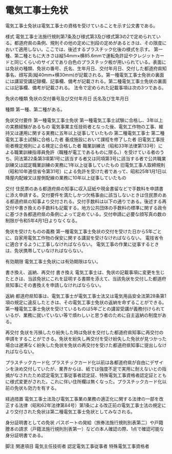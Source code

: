 # 電気工事士免状

電気工事士免状は電気工事士の資格を受けていることを示す公文書である。

様式
電気工事士法施行規則第7条及び様式第3及び様式第3の2で定められている。都道府県の条例、規則その他の定めに別段の定めがあるときは、その限度において適用しない。ここでは、後述するプラスチック化後の様式を示す。
第一種、第二種ともに大きさは縦54mm×横85.6mmで運転免許証やクレジットカードと同じくらいのサイズであり白色のプラスチック板が用いられている。表面には免状の種類、免状の番号、氏名、生年月日、交付年月日、交付した都道府県知事名、顔写真(縦40mm×横30mm)が記載される。第一種電気工事士免状の裏面には講習受講記録欄、記事欄、備考が記載される。第二種電気工事士免状の裏面には記事欄、備考が記載される。
法令で定められた記載事項は次の3つである。

免状の種類
免状の交付番号及び交付年月日
氏名及び生年月日

種類
第一種、第二種がある。

免状交付要件
第一種電気工事士免状
第一種電気工事士試験に合格し、3年以上の実務経験があるもの
電気事業主任技術者となった後、電気工作物の工事、維持又は運用に関する実務に五年以上従事していたもの
第二種電気工事士
第二種電気工事士試験に合格した者
養成施設において課程を修了した者
旧電気工事技術者検定規則による検定に合格した者
職業訓練法（昭和33年法律第133号）による職業訓練指導員免許（職種が電工であるものに限る。）を受けている者のうち、同法第22条第3項第1号に該当する者又は同項第3号に該当する者で公共職業訓練又は認定職業訓練の実務に1年以上従事していたもの
旧電気工事人取締規則（昭和10年逓信省令第31号）による免許を受けた者であって、昭和25年1月1日以降屋内配線又は屋側配線の業務に10年以上従事していたもの

交付
住民票のある都道府県の知事に収入証紙や現金書留などで手数料を申請書に添え申請する。交付要件を満たしかつ欠格事由に該当しないときは住民票のある都道府県の知事より交付される。交付手数料は以下の通りである。後述する再交付や書き換えの手数料も記載する。地方公共団体の手数料の標準に関する政令に基づき各都道府県の条例によって定めている。交付申請に必要な顔写真の数の制限が令和5年4月1日よりなくなる。

免状を受けたものの義務
第一種電気工事士免状の交付を受けた日から5年ごとに、自家用電気工作物の保安に関する講習を受けなければならない。
電技省令に適合するように工事しなければならない。
電気工事の作業に従事するときは、免状携帯していなければならない。

有効期限
電気工事士免状には有効期限はない。

書き換え、返納、再交付
書き換え
電気工事士は、免状の記載事項に変更を生じたときは、当該免状にこれを証明する書類を添えて、当該免状を交付した都道府県知事にその書換えを申請しなければならない。

返納
都道府県知事は、電気工事士が電気工事士法又は電気用品安全法第28条第1項の規定に違反したときは、その電気工事士免状の返納を命ずることができる。
第一種電気工事士免状を受けているものは5年ごとの講習受講が義務付けられているが、業務に就いていない等で煩わしいと思う者のために自主返納の制度がある。

再交付
免状を汚損したり紛失した時は免状を交付した都道府県知事に再交付の申請をすることができる。免状を紛失し再交付を受け紛失した免状が見つかった場合は遅滞なく紛失した免状を免状の再交付を受けた都道府県知事に提出しなければならない。

プラスチックカード化
プラスチックカード化以前は各都道府県が自由にデザインを決め交付していたが、業界からは、紙では強度不足で実用に耐えないとの指摘がなされたため認定電気工事従事者認定証、特殊電気工事資格者認定証とともに様式変更がされた。これに伴い住所欄は無くなった。プラスチックカード化以前の免状も効力を有する。

経過措置
電気工事士法及び電気工事業の業務の適正化に関する法律の一部を改正する法律（昭和62年法律第84号）第1条による改正前の電気工事士法の規定により交付された免状は第二種電気工事士免状としてみなされる。

身分証明書としての免状
パスポートの発給（旅券法施行規則別表第二）や戸籍謄本の請求（戸籍法施行規則別表第一）などの本人確認の際、1点で確認可能な身分証明書である。

脚注
関連項目
電気主任技術者
認定電気工事従事者
特殊電気工事資格者